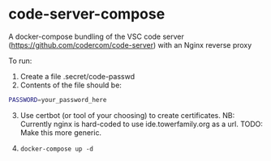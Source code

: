 # code-server-compose
A docker-compose bundling of the VSC code server (https://github.com/codercom/code-server) with an Nginx reverse proxy

To run:
1. Create a file .secret/code-passwd
2. Contents of the file should be:
```bash
PASSWORD=your_password_here
```
3. Use certbot (or tool of your choosing) to create certificates.
NB: Currently nginx is hard-coded to use ide.towerfamily.org as a url.
TODO: Make this more generic.

4. `docker-compose up -d`
